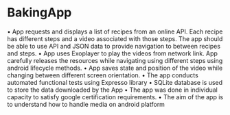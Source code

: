 # BakingApp
•	App requests and displays a list of recipes from an online API. Each recipe has different steps and a video associated with those steps. The app should be able to use API and JSON data to provide navigation to between recipes and steps.
•	App uses Exoplayer to play the videos from network link. App carefully releases the resources while navigating using different steps using android lifecycle methods.
•	App saves state and position of the video while changing between different screen orientation.
•	The app conducts automated functional tests using Expresso library
•	SQLite database is used to store the data downloaded by the App
•	The app was done in individual capacity to satisfy google certification requirements.
•	The aim of the app is to understand how to handle media on android platform
